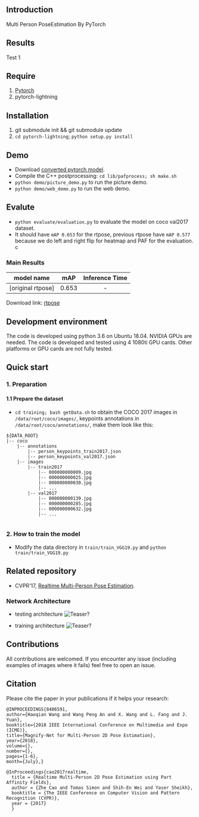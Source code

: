 ## Introduction
Multi Person PoseEstimation By PyTorch

## Results
Test 1

## Require
1. [Pytorch](http://pytorch.org/)
2. pytorch-lightning

## Installation
1. git submodule init && git submodule update
2. `cd pytorch-lightning`; `python setup.py install`

## Demo
- Download [converted pytorch model](https://www.dropbox.com/s/ae071mfm2qoyc8v/pose_model.pth?dl=0).
- Compile the C++ postprocessing: `cd lib/pafprocess; sh make.sh` 
- `python demo/picture_demo.py` to run the picture demo.
- `python demo/web_demo.py` to run the web demo.

## Evalute
- `python evaluate/evaluation.py` to evaluate the model on coco val2017 dataset.
- It should have `mAP 0.653` for the rtpose, previous rtpose have `mAP 0.577` because we do left and right flip for heatmap and PAF for the evaluation. 
c
### Main Results

| model name| mAP |  Inference Time | 
| :---------: | :---------: |:---------: |
|[original rtpose]   | 0.653 |-|

Download link:
[rtpose](https://www.dropbox.com/s/ae071mfm2qoyc8v/pose_model.pth?dl=0)

## Development environment

The code is developed using python 3.6 on Ubuntu 18.04. NVIDIA GPUs are needed. The code is developed and tested using 4 1080ti GPU cards. Other platforms or GPU cards are not fully tested.  

## Quick start

### 1. Preparation

#### 1.1 Prepare the dataset
- `cd training; bash getData.sh` to obtain the COCO 2017 images in `/data/root/coco/images/`, keypoints annotations in `/data/root/coco/annotations/`,
make them look like this:
```
${DATA_ROOT}
|-- coco
    |-- annotations
        |-- person_keypoints_train2017.json
        |-- person_keypoints_val2017.json
    |-- images
        |-- train2017
            |-- 000000000009.jpg
            |-- 000000000025.jpg
            |-- 000000000030.jpg
            |-- ... 
        |-- val2017
            |-- 000000000139.jpg
            |-- 000000000285.jpg
            |-- 000000000632.jpg
            |-- ... 
        

```

### 2. How to train the model
- Modify the data directory in `train/train_VGG19.py` and `python train/train_VGG19.py`

## Related repository
- CVPR'17, [Realtime Multi-Person Pose Estimation](https://github.com/ZheC/Realtime_Multi-Person_Pose_Estimation).

### Network Architecture
- testing architecture
![Teaser?](https://github.com/tensorboy/pytorch_Realtime_Multi-Person_Pose_Estimation/blob/master/readme/pose.png)

- training architecture
![Teaser?](https://github.com/tensorboy/pytorch_Realtime_Multi-Person_Pose_Estimation/blob/master/readme/training_structure.png)

## Contributions

All contributions are welcomed. If you encounter any issue (including examples of images where it fails) feel free to open an issue.

## Citation
Please cite the paper in your publications if it helps your research: 
   
    @INPROCEEDINGS{8486591, 
    author={Haoqian Wang and Wang Peng An and X. Wang and L. Fang and J. Yuan}, 
    booktitle={2018 IEEE International Conference on Multimedia and Expo (ICME)}, 
    title={Magnify-Net for Multi-Person 2D Pose Estimation}, 
    year={2018}, 
    volume={}, 
    number={}, 
    pages={1-6}, 
    month={July},}
    
    @InProceedings{cao2017realtime,
      title = {Realtime Multi-Person 2D Pose Estimation using Part Affinity Fields},
      author = {Zhe Cao and Tomas Simon and Shih-En Wei and Yaser Sheikh},
      booktitle = {The IEEE Conference on Computer Vision and Pattern Recognition (CVPR)},
      year = {2017}
      }
